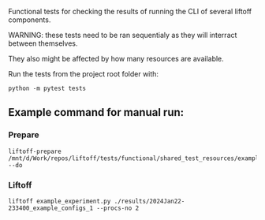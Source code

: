 Functional tests for checking the results of running the CLI of several liftoff components.

WARNING: these tests need to be ran sequentialy as they will interract between themselves.

They also might be affected by how many resources are available.

Run the tests from the project root folder with:
```
python -m pytest tests 
```

## Example command for manual run:

### Prepare
```
liftoff-prepare /mnt/d/Work/repos/liftoff/tests/functional/shared_test_resources/example_configs_1 --do
```

### Liftoff
```
liftoff example_experiment.py ./results/2024Jan22-233400_example_configs_1 --procs-no 2
```

